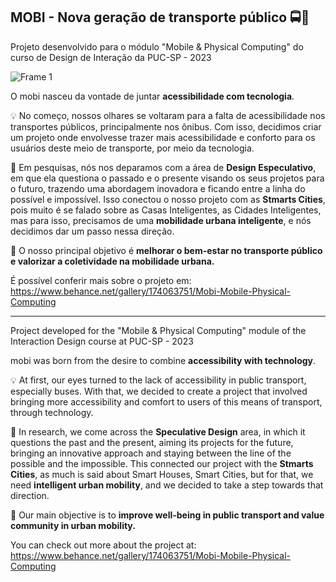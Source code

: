 ## MOBI - Nova geração de transporte público :oncoming_bus::large_blue_circle:

Projeto desenvolvido para o módulo "Mobile &amp; Physical Computing" do curso de Design de Interação da PUC-SP - 2023

![Frame 1](https://user-images.githubusercontent.com/119085196/234904965-fefc7044-1d7d-4890-8adc-9e6effe4464b.png)

O mobi nasceu da vontade de juntar **acessibilidade com tecnologia**. 

:bulb: No começo, nossos olhares se voltaram para a falta de acessibilidade nos transportes públicos, principalmente nos ônibus. Com isso, decidimos criar um projeto onde envolvesse trazer mais acessibilidade e conforto para os usuários deste meio de transporte, por meio da tecnologia. 

:mag_right: Em pesquisas, nós nos deparamos com a área de **Design Especulativo**, em que ela questiona o passado e o presente visando os seus projetos para o futuro, trazendo uma abordagem inovadora e ficando entre a linha do possível e impossível.
Isso conectou o nosso projeto com as **Stmarts Cities**, pois muito é se falado sobre as Casas Inteligentes, as Cidades Inteligentes, mas para isso, precisamos de uma **mobilidade urbana inteligente**, e nós decidimos dar um passo nessa direção. 

:bus: O nosso principal objetivo é **melhorar o bem-estar no transporte público e valorizar a coletividade na mobilidade urbana.**

É possível conferir mais sobre o projeto em: https://www.behance.net/gallery/174063751/Mobi-Mobile-Physical-Computing

-----

Project developed for the "Mobile &amp; Physical Computing" module of the Interaction Design course at PUC-SP - 2023

mobi was born from the desire to combine **accessibility with technology**.

:bulb: At first, our eyes turned to the lack of accessibility in public transport, especially buses. With that, we decided to create a project that involved bringing more accessibility and comfort to users of this means of transport, through technology.

:mag_right: In research, we come across the **Speculative Design** area, in which it questions the past and the present, aiming its projects for the future, bringing an innovative approach and staying between the line of the possible and the impossible.
This connected our project with the **Stmarts Cities**, as much is said about Smart Houses, Smart Cities, but for that, we need **intelligent urban mobility**, and we decided to take a step towards that direction.

:bus: Our main objective is to **improve well-being in public transport and value community in urban mobility.**

You can check out more about the project at: https://www.behance.net/gallery/174063751/Mobi-Mobile-Physical-Computing


